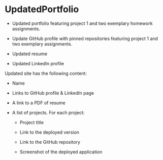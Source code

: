 # UpdatedPortfolio

* Updated portfolio featuring project 1 and two exemplary homework assignments. 

* Update GitHub profile with pinned repositories featuring project 1 and two exemplary assignments. 

* Updated resume

* Updated LinkedIn profile

Updated site has the following content:

* Name

* Links to GitHub profile & LinkedIn page 

* A link to a PDF of resume

* A list of projects. For each project:

  * Project title

  * Link to the deployed version

  * Link to the GitHub repository

  * Screenshot of the deployed application











